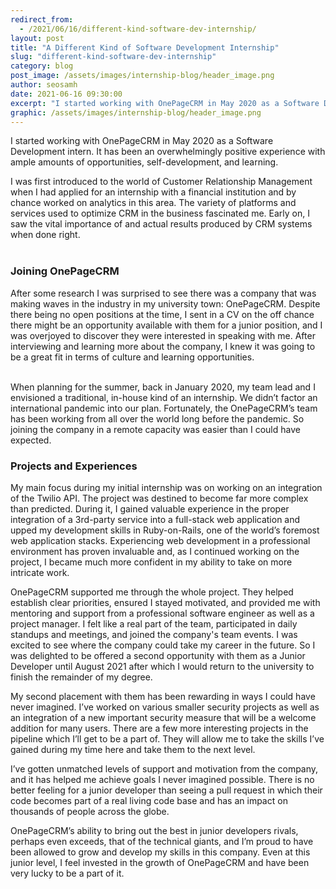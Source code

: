 ```yaml
---
redirect_from:
  - /2021/06/16/different-kind-software-dev-internship/
layout: post
title: "A Different Kind of Software Development Internship"
slug: "different-kind-software-dev-internship"
category: blog
post_image: /assets/images/internship-blog/header_image.png
author: seosamh
date: 2021-06-16 09:30:00
excerpt: "I started working with OnePageCRM in May 2020 as a Software Development intern. It has been an overwhelmingly positive experience with ample amounts of opportunities, self-development, and learning."
graphic: /assets/images/internship-blog/header_image.png
---
```

I started working with OnePageCRM in May 2020 as a Software Development intern. It has been an overwhelmingly positive experience with ample amounts of opportunities, self-development, and learning.

I was first introduced to the world of Customer Relationship Management when I had applied for an internship with a financial institution and by chance worked on analytics in this area. The variety of platforms and services used to optimize CRM in the business fascinated me. Early on, I saw the vital importance of and actual results produced by CRM systems when done right.
<br/><br/>
### Joining OnePageCRM

After some research I was surprised to see there was a company that was making waves in the industry in my university town: OnePageCRM. Despite there being no open positions at the time, I sent in a CV on the off chance there might be an opportunity available with them for a junior position, and I was overjoyed to discover they were interested in speaking with me. After interviewing and learning more about the company, I knew it was going to be a great fit in terms of culture and learning opportunities.
<br/><br/>

When planning for the summer, back in January 2020, my team lead and I envisioned a traditional, in-house kind of an internship. We didn’t factor an international pandemic into our plan. Fortunately, the OnePageCRM’s team has been working from all over the world long before the pandemic. So joining the company in a remote capacity was easier than I could have expected.

### Projects and Experiences 

My main focus during my initial internship was on working on an integration of the Twilio API. The project was destined to become far more complex than predicted. During it, I gained valuable experience in the proper integration of a 3rd-party service into a full-stack web application and upped my development skills in Ruby-on-Rails, one of the world’s foremost web application stacks.  Experiencing web development in a professional environment has proven invaluable and, as I continued working on the project, I became much more confident in my ability to take on more intricate work.


OnePageCRM supported me through the whole project. They helped establish clear priorities, ensured I stayed motivated, and provided me with mentoring and support from a professional software engineer as well as a project manager. I felt like a real part of the team, participated in daily standups and meetings, and joined the company's team events. I was excited to see where the company could take my career in the future. So I was delighted to be offered a second opportunity with them as a Junior Developer until August 2021 after which I would return to the university to finish the remainder of my degree.

My second placement with them has been rewarding in ways I could have never imagined. I’ve worked on various smaller security projects as well as an integration of a new important security measure that will be a welcome addition for many users. There are a few more interesting projects in the pipeline which I’ll get to be a part of. They will allow me to take the skills I’ve gained during my time here and take them to the next level.

I’ve gotten unmatched levels of support and motivation from the company, and it has helped me achieve goals I never imagined possible. There is no better feeling for a junior developer than seeing a pull request in which their code becomes part of a real living code base and has an impact on thousands of people across the globe.

OnePageCRM’s ability to bring out the best in junior developers rivals, perhaps even exceeds, that of the technical giants, and I’m proud to have been allowed to grow and develop my skills in this company.  Even at this junior level, I feel invested in the growth of OnePageCRM and have been very lucky to be a part of it.

